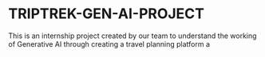 # TRIPTREK-GEN-AI-PROJECT
This is an internship project created by our team to understand the working of Generative AI through creating a travel planning platform a 
